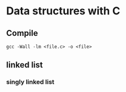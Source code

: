 # Data structures with C

## Compile
`gcc -Wall -lm <file.c> -o <file>`

## linked list
### singly linked list
